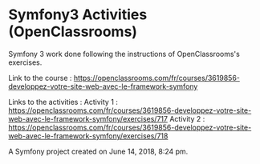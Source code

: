 Symfony3 Activities (OpenClassrooms)
=======

Symfony 3 work done following the instructions of OpenClassrooms's exercises.

Link to the course : https://openclassrooms.com/fr/courses/3619856-developpez-votre-site-web-avec-le-framework-symfony

Links to the activities :
  Activity 1 : https://openclassrooms.com/fr/courses/3619856-developpez-votre-site-web-avec-le-framework-symfony/exercises/717
  Activity 2 : https://openclassrooms.com/fr/courses/3619856-developpez-votre-site-web-avec-le-framework-symfony/exercises/718

A Symfony project created on June 14, 2018, 8:24 pm.
